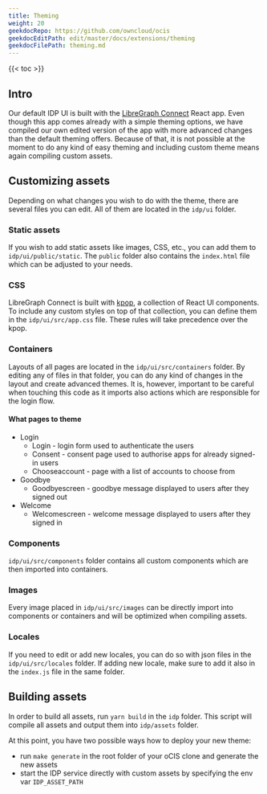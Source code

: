 ```yaml
---
title: Theming
weight: 20
geekdocRepo: https://github.com/owncloud/ocis
geekdocEditPath: edit/master/docs/extensions/theming
geekdocFilePath: theming.md
---
```


{{< toc >}}

## Intro
Our default IDP UI is built with the [LibreGraph Connect](https://github.com/libregraph/lico) React app. Even though this app comes already with a simple theming options, we have compiled our own edited version of the app with more advanced changes than the default theming offers. Because of that, it is not possible at the moment to do any kind of easy theming and including custom theme means again compiling custom assets.

## Customizing assets
Depending on what changes you wish to do with the theme, there are several files you can edit. All of them are located in the `idp/ui` folder.

### Static assets
If you wish to add static assets like images, CSS, etc., you can add them to `idp/ui/public/static`. The `public` folder also contains the `index.html` file which can be adjusted to your needs.

### CSS
LibreGraph Connect is built with [kpop](https://github.com/Kopano-dev/kpop), a collection of React UI components. To include any custom styles on top of that collection, you can define them in the `idp/ui/src/app.css` file. These rules will take precedence over the kpop.

### Containers
Layouts of all pages are located in the `idp/ui/src/containers` folder. By editing any of files in that folder, you can do any kind of changes in the layout and create advanced themes. It is, however, important to be careful when touching this code as it imports also actions which are responsible for the login flow.

#### What pages to theme
- Login
  - Login - login form used to authenticate the users
  - Consent - consent page used to authorise apps for already signed-in users
  - Chooseaccount - page with a list of accounts to choose from
- Goodbye
  - Goodbyescreen - goodbye message displayed to users after they signed out
- Welcome
  - Welcomescreen - welcome message displayed to users after they signed in

### Components
`idp/ui/src/components` folder contains all custom components which are then imported into containers.

### Images
Every image placed in `idp/ui/src/images` can be directly import into components or containers and will be optimized when compiling assets.

### Locales
If you need to edit or add new locales, you can do so with json files in the `idp/ui/src/locales` folder. If adding new locale, make sure to add it also in the `index.js` file in the same folder.

## Building assets
In order to build all assets, run `yarn build` in the `idp` folder. This script will compile all assets and output them into `idp/assets` folder.

At this point, you have two possible ways how to deploy your new theme:
- run `make generate` in the root folder of your oCIS clone and generate the new assets
- start the IDP service directly with custom assets by specifying the env var `IDP_ASSET_PATH`
